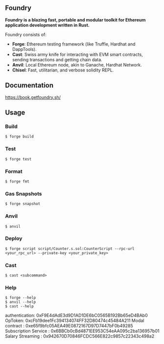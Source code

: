 ## Foundry

**Foundry is a blazing fast, portable and modular toolkit for Ethereum application development written in Rust.**

Foundry consists of:

- **Forge**: Ethereum testing framework (like Truffle, Hardhat and DappTools).
- **Cast**: Swiss army knife for interacting with EVM smart contracts, sending transactions and getting chain data.
- **Anvil**: Local Ethereum node, akin to Ganache, Hardhat Network.
- **Chisel**: Fast, utilitarian, and verbose solidity REPL.

## Documentation

https://book.getfoundry.sh/

## Usage

### Build

```shell
$ forge build
```

### Test

```shell
$ forge test
```

### Format

```shell
$ forge fmt
```

### Gas Snapshots

```shell
$ forge snapshot
```

### Anvil

```shell
$ anvil
```

### Deploy

```shell
$ forge script script/Counter.s.sol:CounterScript --rpc-url <your_rpc_url> --private-key <your_private_key>
```

### Cast

```shell
$ cast <subcommand>
```

### Help

```shell
$ forge --help
$ anvil --help
$ cast --help
```

authentication: 0xF9E4dAdE3d9D1AD1DE6bC0565B192Bb65eD4BAb0
OpToken: 0xcFb19dee1Fc394134074FF32D80474c45484A211
Modal contract : 0xe65f9bfc05AEA49E0872167D97D7447bF0b49285
Subscription Service : 0x6BBCb0cBd4871EE953C54eAA095c2ba136957b01
Salary Streaming : 0x942670D70846FCDC566E822c9857c22343c498a2
